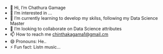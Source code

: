 - 👋 Hi, I’m Chathura Gamage
- 👀 I’m interested in ...
- 🌱 I’m currently learning to develop my skilss, following my Data Science Master
- 💞️ I’m looking to collaborate on Data Science attributes
- 📫 How to reach me chinthakagama1@gmail.cm
- 😄 Pronouns: He..
- ⚡ Fun fact: Listn music...

<!---
chinthakagama/chinthakagama is a ✨ special ✨ repository because its `README.md` (this file) appears on your GitHub profile.
You can click the Preview link to take a look at your changes.
--->
